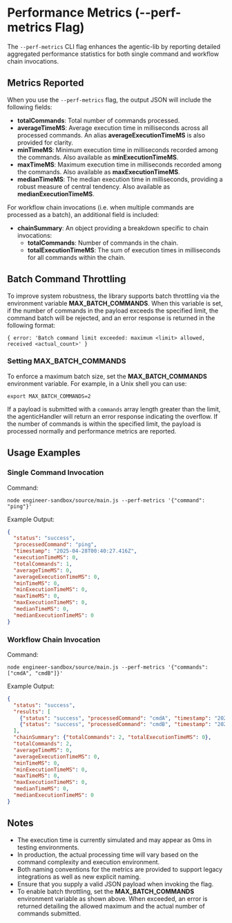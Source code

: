 # Performance Metrics (--perf-metrics Flag)

The `--perf-metrics` CLI flag enhances the agentic-lib by reporting detailed aggregated performance statistics for both single command and workflow chain invocations.

## Metrics Reported
When you use the `--perf-metrics` flag, the output JSON will include the following fields:

- **totalCommands**: Total number of commands processed.
- **averageTimeMS**: Average execution time in milliseconds across all processed commands. An alias **averageExecutionTimeMS** is also provided for clarity.
- **minTimeMS**: Minimum execution time in milliseconds recorded among the commands. Also available as **minExecutionTimeMS**.
- **maxTimeMS**: Maximum execution time in milliseconds recorded among the commands. Also available as **maxExecutionTimeMS**.
- **medianTimeMS**: The median execution time in milliseconds, providing a robust measure of central tendency. Also available as **medianExecutionTimeMS**.

For workflow chain invocations (i.e. when multiple commands are processed as a batch), an additional field is included:

- **chainSummary**: An object providing a breakdown specific to chain invocations:
  - **totalCommands**: Number of commands in the chain.
  - **totalExecutionTimeMS**: The sum of execution times in milliseconds for all commands within the chain.

## Batch Command Throttling

To improve system robustness, the library supports batch throttling via the environment variable **MAX_BATCH_COMMANDS**. When this variable is set, if the number of commands in the payload exceeds the specified limit, the command batch will be rejected, and an error response is returned in the following format:

```
{ error: 'Batch command limit exceeded: maximum <limit> allowed, received <actual_count>' }
```

### Setting MAX_BATCH_COMMANDS
To enforce a maximum batch size, set the **MAX_BATCH_COMMANDS** environment variable. For example, in a Unix shell you can use:

```
export MAX_BATCH_COMMANDS=2
```

If a payload is submitted with a `commands` array length greater than the limit, the agenticHandler will return an error response indicating the overflow. If the number of commands is within the specified limit, the payload is processed normally and performance metrics are reported.

## Usage Examples

### Single Command Invocation

Command:

```
node engineer-sandbox/source/main.js --perf-metrics '{"command": "ping"}'
```

Example Output:

```json
{
  "status": "success",
  "processedCommand": "ping",
  "timestamp": "2025-04-28T00:40:27.416Z",
  "executionTimeMS": 0,
  "totalCommands": 1,
  "averageTimeMS": 0,
  "averageExecutionTimeMS": 0,
  "minTimeMS": 0,
  "minExecutionTimeMS": 0,
  "maxTimeMS": 0,
  "maxExecutionTimeMS": 0,
  "medianTimeMS": 0,
  "medianExecutionTimeMS": 0
}
```

### Workflow Chain Invocation

Command:

```
node engineer-sandbox/source/main.js --perf-metrics '{"commands": ["cmdA", "cmdB"]}'
```

Example Output:

```json
{
  "status": "success",
  "results": [
    {"status": "success", "processedCommand": "cmdA", "timestamp": "2025-04-28T00:40:27.418Z", "executionTimeMS": 0},
    {"status": "success", "processedCommand": "cmdB", "timestamp": "2025-04-28T00:40:27.418Z", "executionTimeMS": 0}
  ],
  "chainSummary": {"totalCommands": 2, "totalExecutionTimeMS": 0},
  "totalCommands": 2,
  "averageTimeMS": 0,
  "averageExecutionTimeMS": 0,
  "minTimeMS": 0,
  "minExecutionTimeMS": 0,
  "maxTimeMS": 0,
  "maxExecutionTimeMS": 0,
  "medianTimeMS": 0,
  "medianExecutionTimeMS": 0
}
```

## Notes

- The execution time is currently simulated and may appear as 0ms in testing environments.
- In production, the actual processing time will vary based on the command complexity and execution environment.
- Both naming conventions for the metrics are provided to support legacy integrations as well as new explicit naming.
- Ensure that you supply a valid JSON payload when invoking the flag.
- To enable batch throttling, set the **MAX_BATCH_COMMANDS** environment variable as shown above. When exceeded, an error is returned detailing the allowed maximum and the actual number of commands submitted.
